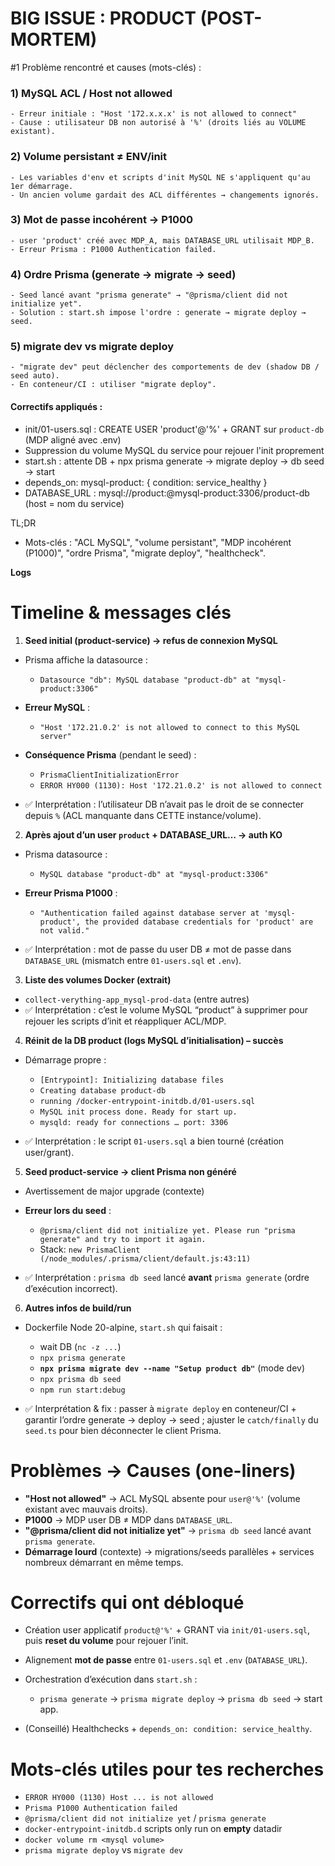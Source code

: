 
# BIG ISSUE : PRODUCT (POST-MORTEM)
#1 Problème rencontré et causes (mots-clés) :

### 1) MySQL ACL / Host not allowed
    - Erreur initiale : "Host '172.x.x.x' is not allowed to connect"
    - Cause : utilisateur DB non autorisé à '%' (droits liés au VOLUME existant).

### 2) Volume persistant ≠ ENV/init
    - Les variables d'env et scripts d'init MySQL NE s'appliquent qu'au 1er démarrage.
    - Un ancien volume gardait des ACL différentes → changements ignorés.

### 3) Mot de passe incohérent → P1000
    - user 'product' créé avec MDP_A, mais DATABASE_URL utilisait MDP_B.
    - Erreur Prisma : P1000 Authentication failed.

### 4) Ordre Prisma (generate → migrate → seed)
    - Seed lancé avant "prisma generate" → "@prisma/client did not initialize yet".
    - Solution : start.sh impose l'ordre : generate → migrate deploy → seed.

### 5) migrate dev vs migrate deploy
    - "migrate dev" peut déclencher des comportements de dev (shadow DB / seed auto).
    - En conteneur/CI : utiliser "migrate deploy".

#### Correctifs appliqués :
 - init/01-users.sql : CREATE USER 'product'@'%' + GRANT sur `product-db` (MDP aligné avec .env)
 - Suppression du volume MySQL du service pour rejouer l'init proprement
 - start.sh : attente DB + npx prisma generate → migrate deploy → db seed → start
 - depends_on: mysql-product: { condition: service_healthy }
 - DATABASE_URL : mysql://product:<mdp>@mysql-product:3306/product-db (host = nom du service)

 TL;DR
 - Mots-clés : "ACL MySQL", "volume persistant", "MDP incohérent (P1000)", 
               "ordre Prisma", "migrate deploy", "healthcheck".


**Logs**

# Timeline & messages clés

1. **Seed initial (product-service) → refus de connexion MySQL**

* Prisma affiche la datasource :

  * `Datasource "db": MySQL database "product-db" at "mysql-product:3306"`
* **Erreur MySQL** :

  * `"Host '172.21.0.2' is not allowed to connect to this MySQL server"`
* **Conséquence Prisma** (pendant le seed) :

  * `PrismaClientInitializationError`
  * `ERROR HY000 (1130): Host '172.21.0.2' is not allowed to connect`
* ✅ Interprétation : l’utilisateur DB n’avait pas le droit de se connecter depuis `%` (ACL manquante dans CETTE instance/volume).

2. **Après ajout d’un user `product` + DATABASE_URL… → auth KO**

* Prisma datasource :

  * `MySQL database "product-db" at "mysql-product:3306"`
* **Erreur Prisma P1000** :

  * `"Authentication failed against database server at 'mysql-product', the provided database credentials for 'product' are not valid."`
* ✅ Interprétation : mot de passe du user DB ≠ mot de passe dans `DATABASE_URL` (mismatch entre `01-users.sql` et `.env`).

3. **Liste des volumes Docker (extrait)**

* `collect-verything-app_mysql-prod-data` (entre autres)
* ✅ Interprétation : c’est le volume MySQL “product” à supprimer pour rejouer les scripts d’init et réappliquer ACL/MDP.

4. **Réinit de la DB product (logs MySQL d’initialisation) – succès**

* Démarrage propre :

  * `[Entrypoint]: Initializing database files`
  * `Creating database product-db`
  * `running /docker-entrypoint-initdb.d/01-users.sql`
  * `MySQL init process done. Ready for start up.`
  * `mysqld: ready for connections … port: 3306`
* ✅ Interprétation : le script `01-users.sql` a bien tourné (création user/grant).

5. **Seed product-service → client Prisma non généré**

* Avertissement de major upgrade (contexte)
* **Erreur lors du seed** :

  * `@prisma/client did not initialize yet. Please run "prisma generate" and try to import it again.`
  * Stack: `new PrismaClient (/node_modules/.prisma/client/default.js:43:11)`
* ✅ Interprétation : `prisma db seed` lancé **avant** `prisma generate` (ordre d’exécution incorrect).

6. **Autres infos de build/run**

* Dockerfile Node 20-alpine, `start.sh` qui faisait :

  * wait DB (`nc -z ...`)
  * `npx prisma generate`
  * **`npx prisma migrate dev --name "Setup product db"`** (mode dev)
  * `npx prisma db seed`
  * `npm run start:debug`
* ✅ Interprétation & fix : passer à `migrate deploy` en conteneur/CI + garantir l’ordre generate → deploy → seed ; ajuster le `catch/finally` du `seed.ts` pour bien déconnecter le client Prisma.

# Problèmes → Causes (one-liners)

* **"Host not allowed"** → ACL MySQL absente pour `user@'%'` (volume existant avec mauvais droits).
* **P1000** → MDP user DB ≠ MDP dans `DATABASE_URL`.
* **"@prisma/client did not initialize yet"** → `prisma db seed` lancé avant `prisma generate`.
* **Démarrage lourd** (contexte) → migrations/seeds parallèles + services nombreux démarrant en même temps.

# Correctifs qui ont débloqué

* Création user applicatif `product@'%'` + GRANT via `init/01-users.sql`, puis **reset du volume** pour rejouer l’init.
* Alignement **mot de passe** entre `01-users.sql` et `.env` (`DATABASE_URL`).
* Orchestration d’exécution dans `start.sh` :

  * `prisma generate` → `prisma migrate deploy` → `prisma db seed` → start app.
* (Conseillé) Healthchecks + `depends_on: condition: service_healthy`.

# Mots-clés utiles pour tes recherches

* `ERROR HY000 (1130) Host ... is not allowed`
* `Prisma P1000 Authentication failed`
* `@prisma/client did not initialize yet` / `prisma generate`
* `docker-entrypoint-initdb.d` scripts only run on **empty** datadir
* `docker volume rm <mysql volume>`
* `prisma migrate deploy` vs `migrate dev`



